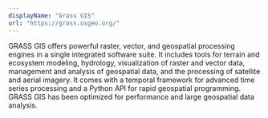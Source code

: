 ```yaml
---
displayName: "Grass GIS"
url: "https://grass.osgeo.org/"
---
```


GRASS GIS offers powerful raster, vector, and geospatial processing engines in a single integrated software suite. It includes tools for terrain and ecosystem modeling, hydrology, visualization of raster and vector data, management and analysis of geospatial data, and the processing of satellite and aerial imagery. It comes with a temporal framework for advanced time series processing and a Python API for rapid geospatial programming. GRASS GIS has been optimized for performance and large geospatial data analysis.